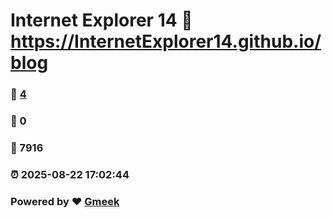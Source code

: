 # Internet Explorer 14 :link: https://InternetExplorer14.github.io/blog 
### :page_facing_up: [4](https://InternetExplorer14.github.io/blog/tag.html) 
### :speech_balloon: 0 
### :hibiscus: 7916 
### :alarm_clock: 2025-08-22 17:02:44 
### Powered by :heart: [Gmeek](https://github.com/Meekdai/Gmeek)
